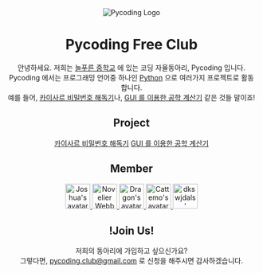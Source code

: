<div align="center">

  <img alt="Pycoding Logo" src="https://avatars.githubusercontent.com/u/101445757?s=400&u=f43595778a7ab609a79b425c229fa51c521bd69b&v=4">

# Pycoding Free Club

안녕하세요. 저희는 [늘푸른 중학교](https://npr-m.goesn.kr/npr-m/main.do) 에 있는 코딩 자율동아리, Pycoding 입니다.
<br>
Pycoding 에서는 프로그래밍 언어중 하나인 [Python](https://www.python.org/) 으로 여러가지 프로젝트로 활동합니다.
<br>
예를 들어, [카이사르 비밀번호 해독기](https://github.com/Pycoding-Free-Club/Caesar-Decryptor)나, [GUI 를 이용한 공학 계산기](https://github.com/Pycoding-Free-Club/GUI-Calculator) 같은 것들 말이죠!

## Project

[카이사르 비밀번호 해독기](https://github.com/Pycoding-Free-Club/Caesar-Decryptor)
[GUI 를 이용한 공학 계산기](https://github.com/Pycoding-Free-Club/GUI-Calculator)

## Member

  <a href="https://github.com/joshuaPJH">
    <img alt="Joshua's avatar" src="https://avatars.githubusercontent.com/u/63052825?v=4" width="50px" height="50px">
  </a>
  <a href="https://github.com/Novelier-Webbelier">
    <img alt="Novelier Webbelier's avatar" src="https://avatars.githubusercontent.com/u/96553411?v=4" width="50px" height="50px">
  </a>
  <a href="https://github.com/dragon080919">
    <img alt="Dragon's avatar" src="https://avatars.githubusercontent.com/u/93823934?v=4" width="50px" height="50px">
  </a>
  <a href="https://github.com/cattemo">
    <img alt="Cattemo's avatar" src="https://avatars.githubusercontent.com/u/101445866?v=4" width="50px" height="50px">
  </a>
  <a href="https://github.com/dkswjdals">
    <img alt="dkswjdals' avatar" src="https://avatars.githubusercontent.com/u/103344594?v=4" width="50px" height="50px">
  </a>

## !Join Us!

저희의 동아리에 가입하고 싶으신가요?
<br>
그렇다면, pycoding.club@gmail.com 로 신청을 해주시면 감사하겠습니다.

</div>
